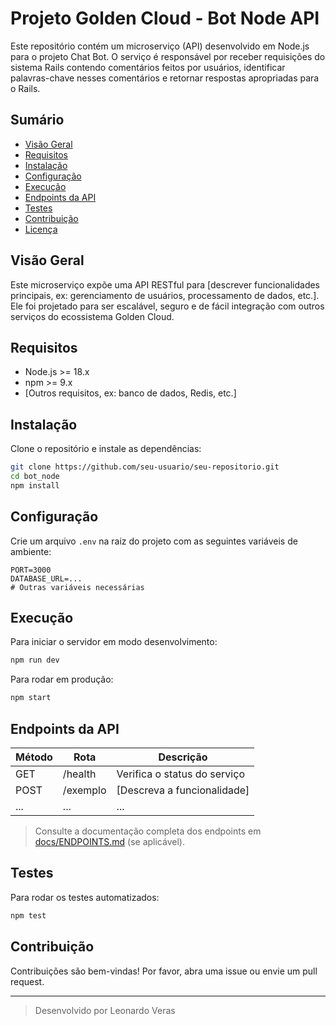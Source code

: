 # Projeto Golden Cloud - Bot Node API

Este repositório contém um microserviço (API) desenvolvido em Node.js para o projeto Chat Bot. O serviço é responsável por receber requisições do sistema Rails contendo comentários feitos por usuários, identificar palavras-chave nesses comentários e retornar respostas apropriadas para o Rails.

## Sumário

- [Visão Geral](#visão-geral)
- [Requisitos](#requisitos)
- [Instalação](#instalação)
- [Configuração](#configuração)
- [Execução](#execução)
- [Endpoints da API](#endpoints-da-api)
- [Testes](#testes)
- [Contribuição](#contribuição)
- [Licença](#licença)

## Visão Geral

Este microserviço expõe uma API RESTful para [descrever funcionalidades principais, ex: gerenciamento de usuários, processamento de dados, etc.]. Ele foi projetado para ser escalável, seguro e de fácil integração com outros serviços do ecossistema Golden Cloud.

## Requisitos

- Node.js >= 18.x
- npm >= 9.x
- [Outros requisitos, ex: banco de dados, Redis, etc.]

## Instalação

Clone o repositório e instale as dependências:

```bash
git clone https://github.com/seu-usuario/seu-repositorio.git
cd bot_node
npm install
```

## Configuração

Crie um arquivo `.env` na raiz do projeto com as seguintes variáveis de ambiente:

```env
PORT=3000
DATABASE_URL=...
# Outras variáveis necessárias
```

## Execução

Para iniciar o servidor em modo desenvolvimento:

```bash
npm run dev
```

Para rodar em produção:

```bash
npm start
```

## Endpoints da API

| Método | Rota           | Descrição                        |
|--------|----------------|----------------------------------|
| GET    | /health        | Verifica o status do serviço     |
| POST   | /exemplo       | [Descreva a funcionalidade]      |
| ...    | ...            | ...                              |

> Consulte a documentação completa dos endpoints em [docs/ENDPOINTS.md](docs/ENDPOINTS.md) (se aplicável).

## Testes

Para rodar os testes automatizados:

```bash
npm test
```

## Contribuição

Contribuições são bem-vindas! Por favor, abra uma issue ou envie um pull request.

---

> Desenvolvido por Leonardo Veras